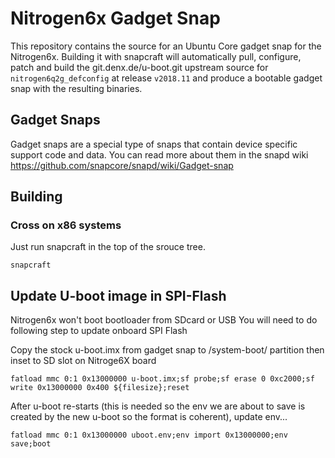 # Nitrogen6x Gadget Snap

This repository contains the source for an Ubuntu Core gadget snap
for the Nitrogen6x. Building it with snapcraft will
automatically pull, configure, patch and build the git.denx.de/u-boot.git
upstream source for `nitrogen6q2g_defconfig` at release `v2018.11` and produce
a bootable gadget snap with the resulting binaries.

## Gadget Snaps

Gadget snaps are a special type of snaps that contain device specific support
code and data. You can read more about them in the snapd wiki
https://github.com/snapcore/snapd/wiki/Gadget-snap

## Building

### Cross on x86 systems

Just run snapcraft in the top of the srouce tree.

```
snapcraft
```

## Update U-boot image in SPI-Flash

Nitrogen6x won't boot bootloader from SDcard or USB
You will need to do following step to update onboard SPI Flash

Copy the stock u-boot.imx from gadget snap to /system-boot/ partition
then inset to SD slot on Nitroge6X board 
```
fatload mmc 0:1 0x13000000 u-boot.imx;sf probe;sf erase 0 0xc2000;sf write 0x13000000 0x400 ${filesize};reset
```
After u-boot re-starts (this is needed so the env we are about to save is created by the new u-boot so the format is coherent), update env...
```
fatload mmc 0:1 0x13000000 uboot.env;env import 0x13000000;env save;boot
```
